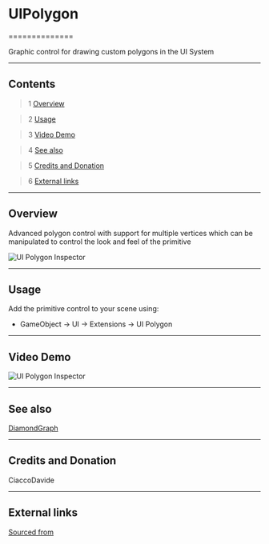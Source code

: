 # UIPolygon

==============

Graphic control for drawing custom polygons in the UI System

---------

## Contents

> 1 [Overview](#markdown-header-overview)

> 2 [Usage](#markdown-header-usage)

> 3 [Video Demo](#markdown-header-video-demo)

> 4 [See also](#markdown-header-see-also)

> 5 [Credits and Donation](#markdown-header-credits-and-donation)

> 6 [External links](#markdown-header-external-links)

---------

## Overview

Advanced polygon control with support for multiple vertices which can be manipulated to control the look and feel of the primitive

![UI Polygon Inspector](https://bitbucket.org/UnityUIExtensions/unity-ui-extensions/wiki/Controls/Images/UIPolygonInspector.jpg)

---------

## Usage

Add the primitive control to your scene using:

* GameObject -> UI -> Extensions -> UI Polygon

---------

## Video Demo

![UI Polygon Inspector](https://bitbucket.org/UnityUIExtensions/unity-ui-extensions/wiki/Controls/Images/UIPolygonDemo.gif)

---------

## See also

[DiamondGraph](https://bitbucket.org/UnityUIExtensions/unity-ui-extensions/wiki/Controls/DiamondGraph)

---------

## Credits and Donation

CiaccoDavide

---------

## External links

[Sourced from](http://ciaccodavi.de/unity/UIPolygon)
